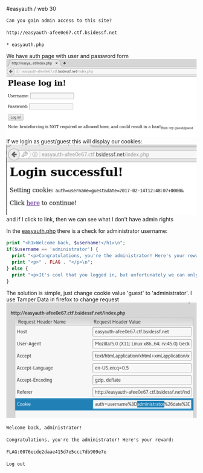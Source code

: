 #easyauth / web 30
```
Can you gain admin access to this site?

http://easyauth-afee0e67.ctf.bsidessf.net

* easyauth.php
```


We have auth page with user and password form
![1](./1.png)
If we login as guest/guest this will display our cookies:
![2](./2.png)
and if I click to link, then we can see what I don't have admin rights

In the [easyauth.php](./easyauth.php) there is a check for administrator username:
```php
print "<h1>Welcome back, $username!</h1>\n";
if($username == 'administrator') {
  print "<p>Congratulations, you're the administrator! Here's your reward:</p>\n";
  print "<p>" . FLAG . "</p>\n";
} else {
  print "<p>It's cool that you logged in, but unfortunately we can only give the flag to 'administrator'. :(</p>\n";
}
```
The solution is simple, just change cookie value 'guest' to 'administrator'.
I use Tamper Data in firefox to change request
![3](./3.png)
```
Welcome back, administrator!

Congratulations, you're the administrator! Here's your reward:

FLAG:0076ecde2daae415d7e5ccc7db909e7e

Log out
```
